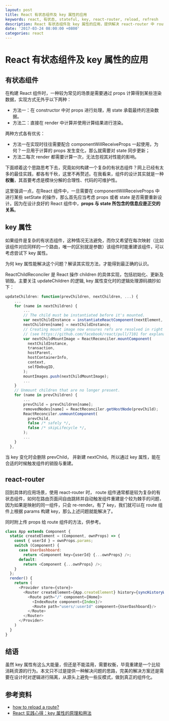 ```yaml
---
layout: post
title: React 有状态组件及 key 属性的应用
keywords: react, 有状态, stateful, key, react-router, reload, refresh
description: React 有状态组件及 key 属性的应用，提供解决 react-router 中 route 组件刷新问题的新思路
date: '2017-03-24 08:00:00 +0800'
categories: react
---
```


# React 有状态组件及 key 属性的应用

## 有状态组件

在构建 React 组件时，一种较为常见的场景是需要通过 props 计算得到某些渲染数据，实现方式无外乎以下两种：

- 方法一：在 constructor 中对 props 进行处理，用 state 承载最终的渲染数据。
- 方法二：直接在 render 中计算并使用计算结果进行渲染。

两种方式各有优劣：

- 方法一在实现时往往需要配合 componentWillReceiveProps 一起使用，为何？一旦用于计算的 props 发生变化，那么就需要对 state 同步更新；
- 方法二每次 render 都需要计算一次，无法忽视其对性能的影响。

下面顺着这个思路思考下去，究竟如何构建一个复杂的有状态组件？网上已经有太多的最佳实践，都各有千秋，这里不再赘述。在我看来，组件的设计其实就是一种 **权衡**，其首要考虑是模块分解的合理性、代码的可维护性。

这里强调一点，在React 组件中，一旦需要在 componentWillReceiveProps 中进行某些 setState 的操作，那么首先应当考虑 props 或者 state 是否需要重新设计。因为在设计良好的 React 组件中，**props 与 state 所包含的信息应是正交的关系**。

## key 属性

如果组件是复杂的有状态组件，这种情况无法避免，而你又希望在每次映射（比如该组件对应同样的一个路由，唯一的区别就是参数）该组件时能重建该组件，可以考虑尝试下 key 属性。

为何 key 属性能解决这个问题？解读其实现方法，才能得到最正确的认识。

ReactChildReconciler 是 React 操作 children 的具体实现，包括初始化、更新及销毁。主要关注 updateChildren 的逻辑, key 属性变化时的逻辑处理源码摘抄如下：

```javascript
updateChildren: function(prevChildren, nextChildren, ...) {
    ...
    for (name in nextChildren) {
        ...
        // The child must be instantiated before it's mounted.
        var nextChildInstance = instantiateReactComponent(nextElement, true);
        nextChildren[name] = nextChildInstance;
        // Creating mount image now ensures refs are resolved in right order
        // (see https://github.com/facebook/react/pull/7101 for explanation).
        var nextChildMountImage = ReactReconciler.mountComponent(
          nextChildInstance,
          transaction,
          hostParent,
          hostContainerInfo,
          context,
          selfDebugID,
        );
        mountImages.push(nextChildMountImage);
        ...
    }
    // Unmount children that are no longer present.
    for (name in prevChildren) {
        ...
        prevChild = prevChildren[name];
        removedNodes[name] = ReactReconciler.getHostNode(prevChild);
        ReactReconciler.unmountComponent(
          prevChild,
          false /* safely */,
          false /* skipLifecycle */,
        );
        ...
    }
  },
```

当 key 变化时会删除 prevChild， 并新建 nextChild。所以通过 key 属性，能在合适的时候触发组件的销毁与重建。


## react-router

回到具体的应用场景，使用 react-router 时， route 组件通常都是较为复杂的有状态组件，如何在路由页面间自由跳转并自动触发组件重建是个较为棘手的问题，因为如果是映射的同一组件，只会 re-render。有了 key，我们就可以在 route 组件上根据 params 构建 key，那么上述问题就能解决了。

同时附上传 props 给 route 组件的方法，供参考。

```javascript
class App extends Component {
  static createElement = (Component, ownProps) => {
    const { userId } = ownProps.params;
    switch (Component) {
      case UserDashboard:
        return <Component key={userId} {...ownProps} />;
      default:
        return <Component {...ownProps} />;
    }
  };
  render() {
    return (
      <Provider store={store}>
        <Router createElement={App.createElement} history={syncHistoryWithStore(hashHistory, store)}>
          <Route path="/" component={Home}>
            <IndexRoute component={Index}/>
            <Route path="users/:userId" component={UserDashboard}/>
          </Route>
        </Router>
      </Provider>
    )
  }
}
```

## 结语

虽然 key 属性有这么大能量，但还是不能滥用，需要权衡，毕竟重建是一个比较消耗资源的行为。本文只不过是提供一种解决问题的思路，完美的解决方案还是需要在设计时对逻辑进行隔离，从源头上避免一些反模式，做到真正的组件化。


## 参考资料

- [how to reload a route?](https://github.com/ReactTraining/react-router/issues/1982)
- [React 实践心得：key 属性的原理和用法](http://taobaofed.org/blog/2016/08/24/react-key/)
